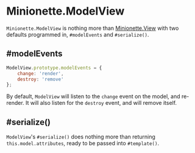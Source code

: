 Minionette.ModelView
====================

`Minionette.ModelView` is nothing more than
[Minionette.View](/docs/minionette.view.md) with two defaults programmed
in, `#modelEvents` and `#serialize()`.

## #modelEvents

```javascript
ModelView.prototype.modelEvents = {
    change: 'render',
    destroy: 'remove'
};
```

By default, `ModelView` will listen to the `change` event on the model,
and re-render. It will also listen for the `destroy` event, and will
remove itself.

## #serialize()

`ModelView`'s `#serialize()` does nothing more than returning
`this.model.attributes`, ready to be passed into `#template()`.
